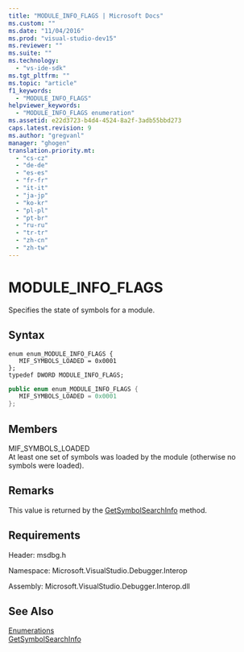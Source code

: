 ```yaml
---
title: "MODULE_INFO_FLAGS | Microsoft Docs"
ms.custom: ""
ms.date: "11/04/2016"
ms.prod: "visual-studio-dev15"
ms.reviewer: ""
ms.suite: ""
ms.technology: 
  - "vs-ide-sdk"
ms.tgt_pltfrm: ""
ms.topic: "article"
f1_keywords: 
  - "MODULE_INFO_FLAGS"
helpviewer_keywords: 
  - "MODULE_INFO_FLAGS enumeration"
ms.assetid: e22d3723-b4d4-4524-8a2f-3adb55bbd273
caps.latest.revision: 9
ms.author: "gregvanl"
manager: "ghogen"
translation.priority.mt: 
  - "cs-cz"
  - "de-de"
  - "es-es"
  - "fr-fr"
  - "it-it"
  - "ja-jp"
  - "ko-kr"
  - "pl-pl"
  - "pt-br"
  - "ru-ru"
  - "tr-tr"
  - "zh-cn"
  - "zh-tw"
---
```

# MODULE_INFO_FLAGS
Specifies the state of symbols for a module.  
  
## Syntax  
  
```cpp#  
enum enum_MODULE_INFO_FLAGS {  
   MIF_SYMBOLS_LOADED = 0x0001  
};  
typedef DWORD MODULE_INFO_FLAGS;  
```  
  
```c#  
public enum enum_MODULE_INFO_FLAGS {  
   MIF_SYMBOLS_LOADED = 0x0001  
};  
```  
  
## Members  
 MIF_SYMBOLS_LOADED  
 At least one set of symbols was loaded by the module (otherwise no symbols were loaded).  
  
## Remarks  
 This value is returned by the [GetSymbolSearchInfo](../../../extensibility/debugger/reference/idebugsymbolsearchevent2-getsymbolsearchinfo.md) method.  
  
## Requirements  
 Header: msdbg.h  
  
 Namespace: Microsoft.VisualStudio.Debugger.Interop  
  
 Assembly: Microsoft.VisualStudio.Debugger.Interop.dll  
  
## See Also  
 [Enumerations](../../../extensibility/debugger/reference/enumerations-visual-studio-debugging.md)   
 [GetSymbolSearchInfo](../../../extensibility/debugger/reference/idebugsymbolsearchevent2-getsymbolsearchinfo.md)